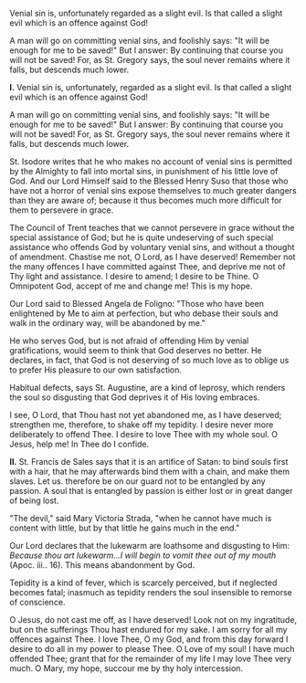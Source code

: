 
Venial sin is, unfortunately regarded as a slight evil. Is that called a slight evil which is an offence against God!

A man will go on committing venial sins, and foolishly says: \"It will be enough for me to be saved!\" But I answer: By continuing that course you will not be saved! For, as St. Gregory says, the soul never remains where it falls, but descends much lower.

**I\.** Venial sin is, unfortunately, regarded as a slight evil. Is that called a slight evil which is an offence against God!

A man will go on committing venial sins, and foolishly says: \"It will be enough for me to be saved!\" But I answer: By continuing that course you will not be saved! For, as St. Gregory says, the soul never remains where it falls, but descends much lower.

St. Isodore writes that he who makes no account of venial sins is permitted by the Almighty to fall into mortal sins, in punishment of his little love of God. And our Lord Himself said to the Blessed Henry Suso that those who have not a horror of venial sins expose themselves to much greater dangers than they are aware of; because it thus becomes much more difficult for them to persevere in grace.

The Council of Trent teaches that we cannot persevere in grace without the special assistance of God; but he is quite undeserving of such special assistance who offends God by voluntary venial sins, and without a thought of amendment. Chastise me not, O Lord, as I have deserved! Remember not the many offences I have committed against Thee, and deprive me not of Thy light and assistance. I desire to amend; I desire to be Thine. O Omnipotent God, accept of me and change me! This is my hope.

Our Lord said to Blessed Angela de Foligno: \"Those who have been enlightened by Me to aim at perfection, but who debase their souls and walk in the ordinary way, will be abandoned by me.\"

He who serves God, but is not afraid of offending Him by venial gratifications, would seem to think that God deserves no better. He declares, in fact, that God is not deserving of so much love as to oblige us to prefer His pleasure to our own satisfaction.

Habitual defects, says St. Augustine, are a kind of leprosy, which renders the soul so disgusting that God deprives it of His loving embraces.

I see, O Lord, that Thou hast not yet abandoned me, as I have deserved; strengthen me, therefore, to shake off my tepidity. I desire never more deliberately to offend Thee. I desire to love Thee with my whole soul. O Jesus, help me! In Thee do I confide.

**II\.** St. Francis de Sales says that it is an artifice of Satan: to bind souls first with a hair, that he may afterwards bind them with a chain, and make them slaves. Let us. therefore be on our guard not to be entangled by any passion. A soul that is entangled by passion is either lost or in great danger of being lost.

\"The devil,\" said Mary Victoria Strada, \"when he cannot have much is content with little, but by that little he gains much in the end.\"

Our Lord declares that the lukewarm are loathsome and disgusting to Him: *Because thou art lukewarm\...I will begin to vomit thee out of my mouth* (Apoc. iii.. 16). This means abandonment by God.

Tepidity is a kind of fever, which is scarcely perceived, but if neglected becomes fatal; inasmuch as tepidity renders the soul insensible to remorse of conscience.

O Jesus, do not cast me off, as I have deserved! Look not on my ingratitude, but on the sufferings Thou hast endured for my sake. I am sorry for all my offences against Thee. I love Thee, O my God, and from this day forward I desire to do all in my power to please Thee. O Love of my soul! I have much offended Thee; grant that for the remainder of my life I may love Thee very much. O Mary, my hope, succour me by thy holy intercession.

